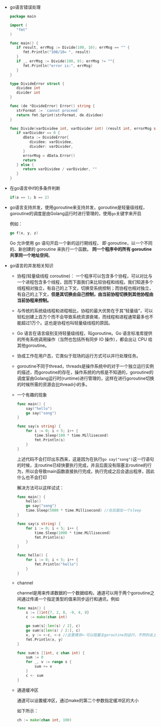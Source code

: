 - go语言错误处理

  ```go
  package main
  
  import (
     "fmt"
  )
  
  func main() {
     if result, errMsg := Divide(100, 10); errMsg == "" {
        fmt.Println("100/10= ", result)
     }
     if _, errMsg := Divide(100, 0); errMsg != ""{
        fmt.Println("error is:", errMsg)
     }
  }
  
  type DivideError struct {
     dividee int
     divider int
  }
  
  func (de *DivideError) Error() string {
     strFormat := `cannot proceed`
     return fmt.Sprint(strFormat, de.dividee)
  }
  
  func Divide(varDividee int, varDivider int) (result int, errorMsg string) {
     if varDivider == 0 {
        dData := DivideError{
           dividee: varDividee,
           divider: varDivider,
        }
        errorMsg = dData.Error()
        return
     } else {
        return varDividee / varDivider, ""
     }
  }
  ```

- 在go语言中if的多条件判断

  ```go
  if(a == 1; b == 2)
  ```

- go语言支持并发，使用goroutine来支持并发，goroutine是轻量级线程，goroutine的调度是由Golang运行时进行管理的，使用`go`关键字来开启

  例如：

  ```go
  go f(x, y, z)
  ```

  Go 允许使用 go 语句开启一个新的运行期线程， 即 goroutine，以一个不同的、新创建的 goroutine 来执行一个函数。 **同一个程序中的所有 goroutine 共享同一个地址空间**。

- go语言的并发相关知识  
  
  - 协程(轻量级线程 coroutine)： 一个程序可以包含多个协程，可以对比与一个进程包含多个线程，因而下面我们来比较协程和线程。我们知道多个线程相对独立，有自己的上下文，切换受系统控制；而协程也相对独立，有自己的上下文，**但是其切换由自己控制，由当前协程切换到其他协程由当前协程来控制。**
  
  - 与传统的系统级线程和进程相比，协程的最大优势在于其“轻量级”，可以轻松创建上百万个而不会导致系统资源衰竭，而线程和进程通常最多也不能超过1万个。这也是协程也叫轻量级线程的原因。
  
  - Go 语言在语言级别支持轻量级线程，叫goroutine。Go 语言标准库提供的所有系统调用操作（当然也包括所有同步 IO 操作），都会出让 CPU 给其他goroutine。
  
  - 协成工作在用户态，它类似于现场的运行方式可以并行处理任务。
  
  - goroutine不同于thread，threads是操作系统中的对于一个独立运行实例的描述，而goroutine的存在，操作系统的内核是不知道的，goroutine的调度室由Golang运行时(runtime)进行管理的，这样在进行goroutine切换的时候所需的资源会比thread小的多。
  
  - 一个有趣的现象
  
    ```go
    func main() {
    	say("hello")
    	go say("song")
    }
    
    func say(s string) {
    	for i := 0; i < 5; i++ {
    		time.Sleep(100 * time.Millisecond)
    		fmt.Println(s)
    	}
    }
    ```
  
    上述代码不会打印出东西来，这是因为在执行`go say("song")`这一行语句的时候，主routine已经快要执行完成，并且后面没有阻塞主routine的行为，所以会导致main函数直接执行完成，执行完成之后会退出程序，因此什么也不会打印 
  
    解决方法可以这样试试：
  
    ```go
    func main() {
    	hello()
    	go say("song")
    	time.Sleep(5000 * time.Millisecond) //在后面加一个sleep
    }
    
    func say(s string) {
    	for i := 0; i < 5; i++ {
    		time.Sleep(1000 * time.Millisecond)
    		fmt.Println(s)
    	}
    }
    
    func hello() {
    	for i := 0; i < 5; i++ {
    		fmt.Println("hello")
    	}
    }
    ```
  
  - channel
  
    channel是用来传递数据的一个数据结构，通道可以用于两个goroutine之间通过传递一个指定类型的值来同步运行和通讯，例如
  
    ```go
    func main() {
    	s := []int{7, 2, 8, -9, 4, 0}
    	c := make(chan int)
    
    	go sum(s[:len(s) / 2], c)
    	go sum(s[len(s) / 2:], c)
    	x, y := <-c, <-c //这里猜测<-可以阻塞主goroutine的运行，不然的话上面go的语句的函数不会执行
    	fmt.Println(x, y)
    }
    
    func sum(s []int, c chan int) {
    	sum := 0
    	for _, v := range s {
    		sum += v
    	}
    	c <- sum
    }
    ```
  
  - 通道缓冲区
  
    通道可以设置缓冲区，通过make的第二个参数指定缓冲区的大小
  
    如下所示：
  
    ```go
    ch := make(chan int, 100)
    ```
  
    